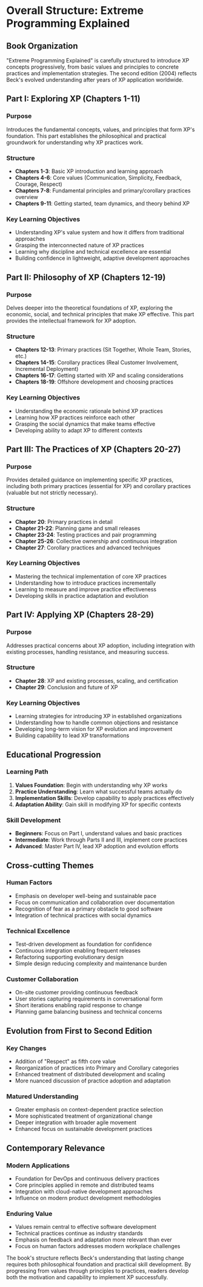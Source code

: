 # Overall Structure: Extreme Programming Explained

## Book Organization

"Extreme Programming Explained" is carefully structured to introduce XP concepts progressively, from basic values and principles to concrete practices and implementation strategies. The second edition (2004) reflects Beck's evolved understanding after years of XP application worldwide.

## Part I: Exploring XP (Chapters 1-11)

### Purpose
Introduces the fundamental concepts, values, and principles that form XP's foundation. This part establishes the philosophical and practical groundwork for understanding why XP practices work.

### Structure
- **Chapters 1-3**: Basic XP introduction and learning approach
- **Chapters 4-6**: Core values (Communication, Simplicity, Feedback, Courage, Respect)
- **Chapters 7-8**: Fundamental principles and primary/corollary practices overview
- **Chapters 9-11**: Getting started, team dynamics, and theory behind XP

### Key Learning Objectives
- Understanding XP's value system and how it differs from traditional approaches
- Grasping the interconnected nature of XP practices
- Learning why discipline and technical excellence are essential
- Building confidence in lightweight, adaptive development approaches

## Part II: Philosophy of XP (Chapters 12-19)

### Purpose
Delves deeper into the theoretical foundations of XP, exploring the economic, social, and technical principles that make XP effective. This part provides the intellectual framework for XP adoption.

### Structure
- **Chapters 12-13**: Primary practices (Sit Together, Whole Team, Stories, etc.)
- **Chapters 14-15**: Corollary practices (Real Customer Involvement, Incremental Deployment)
- **Chapters 16-17**: Getting started with XP and scaling considerations
- **Chapters 18-19**: Offshore development and choosing practices

### Key Learning Objectives
- Understanding the economic rationale behind XP practices
- Learning how XP practices reinforce each other
- Grasping the social dynamics that make teams effective
- Developing ability to adapt XP to different contexts

## Part III: The Practices of XP (Chapters 20-27)

### Purpose
Provides detailed guidance on implementing specific XP practices, including both primary practices (essential for XP) and corollary practices (valuable but not strictly necessary).

### Structure
- **Chapter 20**: Primary practices in detail
- **Chapter 21-22**: Planning game and small releases
- **Chapter 23-24**: Testing practices and pair programming
- **Chapter 25-26**: Collective ownership and continuous integration
- **Chapter 27**: Corollary practices and advanced techniques

### Key Learning Objectives
- Mastering the technical implementation of core XP practices
- Understanding how to introduce practices incrementally
- Learning to measure and improve practice effectiveness
- Developing skills in practice adaptation and evolution

## Part IV: Applying XP (Chapters 28-29)

### Purpose
Addresses practical concerns about XP adoption, including integration with existing processes, handling resistance, and measuring success.

### Structure
- **Chapter 28**: XP and existing processes, scaling, and certification
- **Chapter 29**: Conclusion and future of XP

### Key Learning Objectives
- Learning strategies for introducing XP in established organizations
- Understanding how to handle common objections and resistance
- Developing long-term vision for XP evolution and improvement
- Building capability to lead XP transformations

## Educational Progression

### Learning Path
1. **Values Foundation**: Begin with understanding why XP works
2. **Practice Understanding**: Learn what successful teams actually do
3. **Implementation Skills**: Develop capability to apply practices effectively
4. **Adaptation Ability**: Gain skill in modifying XP for specific contexts

### Skill Development
- **Beginners**: Focus on Part I, understand values and basic practices
- **Intermediate**: Work through Parts II and III, implement core practices
- **Advanced**: Master Part IV, lead XP adoption and evolution efforts

## Cross-cutting Themes

### Human Factors
- Emphasis on developer well-being and sustainable pace
- Focus on communication and collaboration over documentation
- Recognition of fear as a primary obstacle to good software
- Integration of technical practices with social dynamics

### Technical Excellence
- Test-driven development as foundation for confidence
- Continuous integration enabling frequent releases
- Refactoring supporting evolutionary design
- Simple design reducing complexity and maintenance burden

### Customer Collaboration
- On-site customer providing continuous feedback
- User stories capturing requirements in conversational form
- Short iterations enabling rapid response to change
- Planning game balancing business and technical concerns

## Evolution from First to Second Edition

### Key Changes
- Addition of "Respect" as fifth core value
- Reorganization of practices into Primary and Corollary categories
- Enhanced treatment of distributed development and scaling
- More nuanced discussion of practice adoption and adaptation

### Matured Understanding
- Greater emphasis on context-dependent practice selection
- More sophisticated treatment of organizational change
- Deeper integration with broader agile movement
- Enhanced focus on sustainable development practices

## Contemporary Relevance

### Modern Applications
- Foundation for DevOps and continuous delivery practices
- Core principles applied in remote and distributed teams
- Integration with cloud-native development approaches
- Influence on modern product development methodologies

### Enduring Value
- Values remain central to effective software development
- Technical practices continue as industry standards
- Emphasis on feedback and adaptation more relevant than ever
- Focus on human factors addresses modern workplace challenges

The book's structure reflects Beck's understanding that lasting change requires both philosophical foundation and practical skill development. By progressing from values through principles to practices, readers develop both the motivation and capability to implement XP successfully.